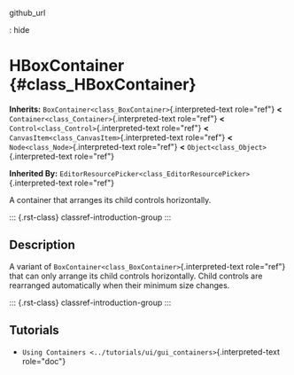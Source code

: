 github_url

:   hide

# HBoxContainer {#class_HBoxContainer}

**Inherits:** `BoxContainer<class_BoxContainer>`{.interpreted-text
role="ref"} **\<** `Container<class_Container>`{.interpreted-text
role="ref"} **\<** `Control<class_Control>`{.interpreted-text
role="ref"} **\<** `CanvasItem<class_CanvasItem>`{.interpreted-text
role="ref"} **\<** `Node<class_Node>`{.interpreted-text role="ref"}
**\<** `Object<class_Object>`{.interpreted-text role="ref"}

**Inherited By:**
`EditorResourcePicker<class_EditorResourcePicker>`{.interpreted-text
role="ref"}

A container that arranges its child controls horizontally.

::: {.rst-class}
classref-introduction-group
:::

## Description

A variant of `BoxContainer<class_BoxContainer>`{.interpreted-text
role="ref"} that can only arrange its child controls horizontally. Child
controls are rearranged automatically when their minimum size changes.

::: {.rst-class}
classref-introduction-group
:::

## Tutorials

- `Using Containers <../tutorials/ui/gui_containers>`{.interpreted-text
  role="doc"}
